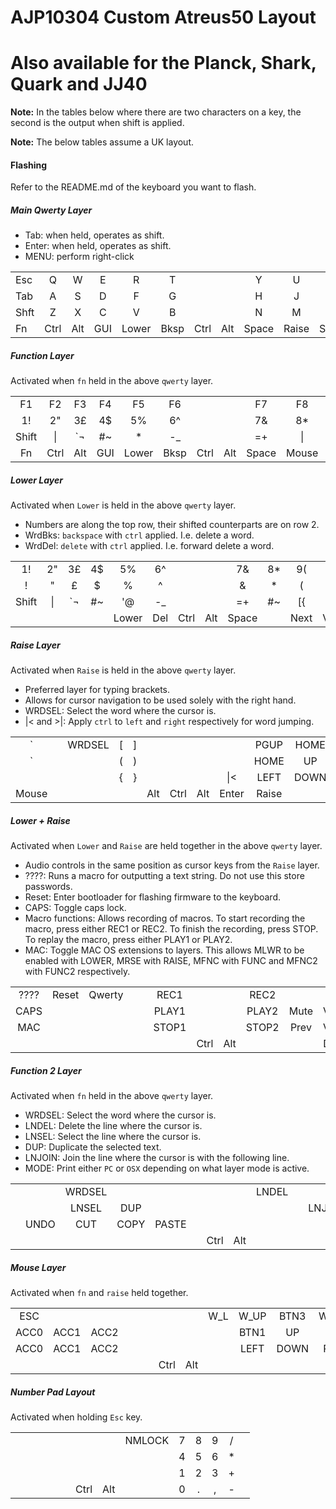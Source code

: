 # AJP10304 Custom Atreus50 Layout
# Also available for the Planck, Shark, Quark and JJ40

**Note:** In the tables below where there are two characters on a key,
the second is the output when shift is applied.

**Note:** The below tables assume a UK layout.

#### Flashing
Refer to the README.md of the keyboard you want to flash.

##### Main Qwerty Layer

* Tab: when held, operates as shift.
* Enter: when held, operates as shift.
* MENU: perform right-click

|      |      |      |      |      |      |      |      |      |      |      |      |      |      |
| ---- |:----:| :---:| :---:| :---:| :---:| :---:| :---:| :---:| :---:| :---:| :---:| :---:| ----:|
| Esc  |   Q  |   W  |   E  |   R  |   T  |      |      |   Y  |   U  |   I  |   O  |   P  | Bksp |
| Tab  |   A  |   S  |   D  |   F  |   G  |      |      |   H  |   J  |   K  |   L  |  ;:  | Enter|
| Shft |   Z  |   X  |   C  |   V  |   B  |      |      |   N  |   M  |  ,<  |  .>  |  /?  | Shft |
| Fn   | Ctrl | Alt  | GUI  |Lower | Bksp | Ctrl | Alt  |Space |Raise | Shift| MENU | Ctrl | Fn2  |

##### Function Layer
Activated when `fn` held in the above `qwerty` layer.

|       |      |      |      |      |      |      |      |      |      |      |      |      |      |
| :---: |:----:| :---:| :---:| :---:| :---:| :---:| :---:| :---:| :---:| :---:| :---:| :---:| :---:|
|  F1   |  F2  |  F3  |  F4  |  F5  |  F6  |      |      |  F7  |  F8  |  F9  |  F10 |  F11 |  F12 |
|  1!   |  2"  |  3£  |  4$  |  5%  |  6^  |      |      |  7&  |  8*  |  9(  |  0)  |  ~   |INSERT|
| Shift |  \|  |  `¬  |  #~  |   *  |  -_  |      |      |  =+  |  \|  |  [{  |  ]}  |  '@  |Shift |
| Fn    | Ctrl | Alt  | GUI  |Lower | Bksp | Ctrl | Alt  |Space |Mouse | MENU | Alt  | Ctrl | Fn2  |

##### Lower Layer
Activated when `Lower` is held in the above `qwerty` layer.

* Numbers are along the top row, their shifted counterparts are on row 2.
* WrdBks: `backspace` with `ctrl` applied. I.e. delete a word.
* WrdDel: `delete` with `ctrl` applied. I.e. forward delete a word.

|       |      |      |      |      |      |      |      |      |      |      |      |      |      |
| :---: |:----:| :---:| :---:| :---:| :---:| :---:| :---:| :---:| :---:| :---:| :---:| :---:| :---:|
|  1!   |  2"  |  3£  |  4$  |  5%  |  6^  |      |      |  7&  |  8*  |  9(  |  0)  | DEL  | Bksp |
|  !    |   "  |   £  |   $  |   %  |   ^  |      |      |   &  |   *  |   (  |   )  |WrdDel|WrdBks|
| Shift |  \|  |  `¬  |  #~  |  '@  |  -_  |      |      |  =+  |  #~  |  [{  |  ]}  |  '@  |Shift |
|       |      |      |      |Lower | Del  | Ctrl | Alt  |Space |      | Next | Vol- | Vol+ | Play |

##### Raise Layer
Activated when `Raise` is held in the above `qwerty` layer.

* Preferred layer for typing brackets.
* Allows for cursor navigation to be used solely with the right hand.
* WRDSEL: Select the word where the cursor is.
* |< and >|: Apply `ctrl` to `left` and `right` respectively for word jumping.

|       |      |      |      |      |      |      |      |       |      |      |      |       |      |
| :---: |:----:| :---:| :---:| :---:| :---:| :---:| :---:| :---: | :---:| :---:| :---:| :---: | :---:|
|   `   |      |WRDSEL|  [   |   ]  |      |      |      |       | PGUP | HOME |PGDOWN|       |PRNTSC|
|   `   |      |      |  (   |   )  |      |      |      |       | HOME |  UP  | END  |       |ZOOM +|
|       |      |      |  {   |   }  |      |      |      |&#124;<| LEFT | DOWN |RIGHT |>&#124;|ZOOM -|
| Mouse |      |      |      |      |  Alt | Ctrl | Alt  | Enter |Raise |      |      |       |      |

##### Lower + Raise
Activated when `Lower` and `Raise` are held together in the above `qwerty` layer.

* Audio controls in the same position as cursor keys from the `Raise` layer.
* ????: Runs a macro for outputting a text string.  Do not use this store passwords.
* Reset: Enter bootloader for flashing firmware to the keyboard.
* CAPS: Toggle caps lock.
* Macro functions: Allows recording of macros.  To start recording the macro, press either REC1 or REC2. 
To finish the recording, press STOP. To replay the macro, press either PLAY1 or PLAY2.
* MAC: Toggle MAC OS extensions to layers. This allows MLWR to be enabled with LOWER,
MRSE with RAISE, MFNC with FUNC and MFNC2 with FUNC2 respectively.

|       |      |      |      |      |      |      |      |      |      |      |      |      |      |
| :---: |:----:| :---:| :---:| :---:| :---:| :---:| :---:| :---:| :---:| :---:| :---:| :---:| :---:|
| ????  | Reset|Qwerty|      |      | REC1 |      |      | REC2 |      |      |      |      |  Del |
| CAPS  |      |      |      |      | PLAY1|      |      |PLAY2 | Mute | Vol+ | Play |      |      |
| MAC   |      |      |      |      | STOP1|      |      |STOP2 | Prev | Vol- | Next |      |      |
|       |      |      |      |      |      | Ctrl | Alt  |      |      | DYN  |      |      |      |

##### Function 2 Layer
Activated when `fn` held in the above `qwerty` layer.
* WRDSEL: Select the word where the cursor is.
* LNDEL: Delete the line where the cursor is.
* LNSEL: Select the line where the cursor is.
* DUP: Duplicate the selected text.
* LNJOIN: Join the line where the cursor is with the following line.
* MODE: Print either `PC` or `OSX` depending on what layer mode is active.

|       |      |      |      |      |      |      |      |      |      |      |      |      |      |
| :---: | :---:| :---:| :---:| :---:| :---:| :---:| :---:| :---:| :---:| :---:| :---:| :---:| :---:|
|       |      |WRDSEL|      |      |      |      |      | LNDEL|      |      |      |      |      |
|       |      | LNSEL| DUP  |      |      |      |      |      |      |LNJOIN|      |      |      |
|       | UNDO | CUT  | COPY | PASTE|      |      |      |      |      |      |      |      | MODE |
|       |      |      |      |      |      | Ctrl | Alt  |      |      |      |      |      |      |

##### Mouse Layer
Activated when `fn` and `raise` held together.

|       |      |      |      |      |      |      |      |      |      |      |      |      |      |
| :---: | :---:| :---:| :---:| :---:| :---:| :---:| :---:| :---:| :---:| :---:| :---:| :---:| :---:|
| ESC   |      |      |      |      |      |      |      | W_L  | W_UP | BTN3 | W_DWN| W_R  |      |
| ACC0  | ACC1 | ACC2 |      |      |      |      |      |      | BTN1 |  UP  | BTN2 |      |      |
| ACC0  | ACC1 | ACC2 |      |      |      |      |      |      | LEFT | DOWN | RIGHT|      |      |
|       |      |      |      |      |      | Ctrl | Alt  |      |      |      |      |      |      |

##### Number Pad Layout
Activated when holding `Esc` key.

|       |      |      |      |      |      |      |      |      |      |      |      |      |      |
| :---: | :---:| :---:| :---:| :---:| :---:| :---:| :---:| :---:| :---:| :---:| :---:| :---:| :---:|
|       |      |      |      |      |      |      |      |NMLOCK|   7  |   8  |   9  |   /  |      |
|       |      |      |      |      |      |      |      |      |   4  |   5  |   6  |   *  |      |
|       |      |      |      |      |      |      |      |      |   1  |   2  |   3  |   +  |      |
|       |      |      |      |      |      | Ctrl | Alt  |      |   0  |   .  |   ,  |   -  |      |



